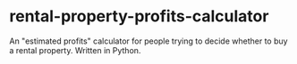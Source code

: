 # rental-property-profits-calculator

An "estimated profits" calculator for people trying to decide whether to buy a rental property. Written in Python.
